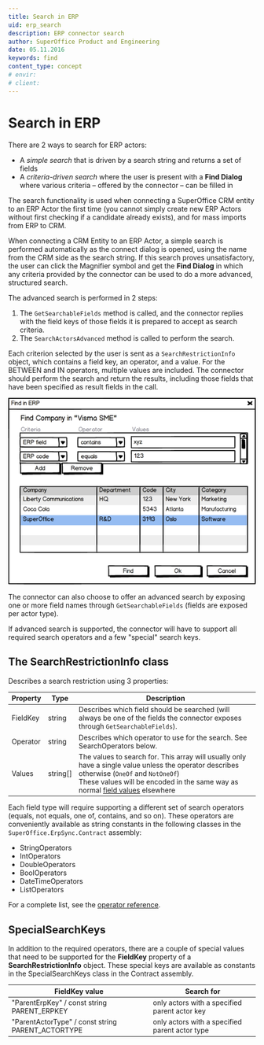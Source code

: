 ```yaml
---
title: Search in ERP
uid: erp_search
description: ERP connector search
author: SuperOffice Product and Engineering
date: 05.11.2016
keywords: find
content_type: concept
# envir:
# client:
---
```


# Search in ERP

There are 2 ways to search for ERP actors:

* A *simple search* that is driven by a search string and returns a set of fields
* A *criteria-driven search* where the user is present with a **Find Dialog** where various criteria – offered by the connector – can be filled in

The search functionality is used when connecting a SuperOffice CRM entity to an ERP Actor the first time (you cannot simply create new ERP Actors without first checking if a candidate already exists), and for mass imports from ERP to CRM.

When connecting a CRM Entity to an ERP Actor, a simple search is performed automatically as the connect dialog is opened, using the name from the CRM side as the search string. If this search proves unsatisfactory, the user can click the Magnifier symbol and get the **Find Dialog** in which any criteria provided by the connector can be used to do a more advanced, structured search.

The advanced search is performed in 2 steps:

1. The `GetSearchableFields` method is called, and the connector replies with the field keys of those fields it is prepared to accept as search criteria.
2. The `SearchActorsAdvanced` method is called to perform the search.

Each criterion selected by the user is sent as a `SearchRestrictionInfo` object, which contains a field key, an operator, and a value. For the BETWEEN and IN operators, multiple values are included. The connector should perform the search and return the results, including those fields that have been specified as result fields in the call.

![x][img1]

The connector can also choose to offer an advanced search by exposing one or more field names through `GetSearchableFields` (fields are exposed per actor type).

If advanced search is supported, the connector will have to support all required search operators and a few "special" search keys.

## The SearchRestrictionInfo class

Describes a search restriction using 3 properties:

| Property | Type | Description |
|---|---|---|
| FieldKey | string | Describes which field should be searched (will always be one of the fields the connector exposes through `GetSearchableFields`). |
| Operator | string | Describes which operator to use for the search. See SearchOperators below. |
| Values | string[] | The values to search for. This array will usually only have a single value unless the operator describes otherwise (`OneOf` and `NotOneOf`)<br>These values will be encoded in the same way as normal [field values][2] elsewhere |

Each field type will require supporting a different set of search operators (equals, not equals, one of, contains, and so on). These operators are conveniently available as string constants in the following classes in the `SuperOffice.ErpSync.Contract` assembly:

* StringOperators
* IntOperators
* DoubleOperators
* BoolOperators
* DateTimeOperators
* ListOperators

For a complete list, see the [operator reference][1].

## SpecialSearchKeys

In addition to the required operators, there are a couple of special values that need to be supported for the **FieldKey** property of a **SearchRestrictionInfo** object. These special keys are available as constants in the SpecialSearchKeys class in the Contract assembly.

| FieldKey value | Search for |
|---|---|
| "ParentErpKey" / const string PARENT_ERPKEY | only actors with a specified parent actor key |
| "ParentActorType" / const string PARENT_ACTORTYPE | only actors with a specified parent actor type |

<!-- Referenced links -->
[1]: search-operators.md
[2]: ../api/field-value-formats-and-conventions.md

<!-- Referenced images -->
[img1]: media/image002.png
